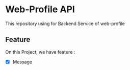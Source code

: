 # Web-Profile API

This repository using for Backend Service of web-profile

## Feature

On this Project, we have feature :

- [x] Message
